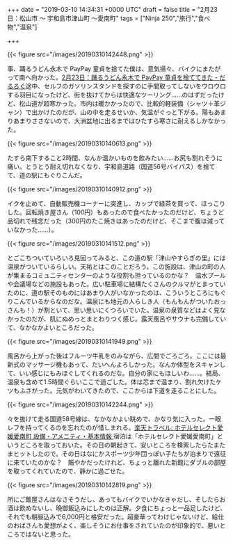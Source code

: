 
+++
date = "2019-03-10 14:34:31 +0000 UTC"
draft = false
title = "2月23日：松山市 ～ 宇和島市津山町 ～愛南町"
tags = ["Ninja 250","旅行","食べ物","温泉"]

+++


{{< figure src="/images/20190310142448.png"  >}}

事、踊るうどん永木で PayPay 童貞を捨てた僕は、意気揚々、バイクにまたがって南へ向かった。[2月23日：踊るうどん永木で PayPay 童貞を捨ててきた - だるろぐ](https://blog.daruyanagi.jp/entry/2019/02/26/163932)途中、セルフのガソリンスタンドを探すのに手間取ってしないをウロウロする羽目になったけど、街を抜けてからは快適なツーリング……のはずだったけど、松山道が超寒かった。市内は暖かかったので、比較的軽装備（シャツ＋革ジャン）で出かけたのだが、山の中を走るせいか、気温がぐっと下がる。陽もあまりあまりささないので、大洲盆地に出るまではひたすら寒さに耐えるしかなかった。

{{< figure src="/images/20190310140613.png"  >}}

たすら南下すること2時間、なんか温かいものを飲みたい……お尻も割れそうに痛い。とうとう耐え切れなくなり、宇和島道路（国道56号バイパス）を捨てて、道の駅にもぐりこんだ。

{{< figure src="/images/20190310140912.png"  >}}

イクを止めて、自動販売機コーナーに突進し、カップで緑茶を買って、ほっこりした。回転焼き屋さん（100円）もあったので食べたかったのだけど、ちょうど品切れで残念だった（300円のたこ焼きはあったのだけど、そこまで腹は減っていなかった……）。

{{< figure src="/images/20190310141512.png"  >}}

とごこちついていろいろ見回ってみると、この道の駅「津山やすらぎの里」には温泉がついているらしい。天祐とはこのことだろう。この施設は、津山の町の人が集まるコミュニティセンターのような役割も担っているのかな？　温水プールや会議場などの施設もあった。広い駐車場に結構たくさんのクルマがとまっていたのに、道の駅そのものにはあまり人がいなかったのは、こういうところにもぐりこんでいるからなのだな。温泉にも地元の人らしき人（もんもんがついたおっさんも！）が割といて、思い思いにくつろいでいた。温泉の泉質などはよく見なかったのだが、肌にぬめっとまとわりつく感じ。露天風呂やサウナも完備していて、なかなかよいところだった。

{{< figure src="/images/20190310141949.png"  >}}

風呂から上がった後はフルーツ牛乳をのみながら、広間でごろごろ。ここには最新式のマッサージ機もあって、たいへんよろしかった。なんか体型をスキャンして、いい感じにもみほぐしてくれるのだな。自分の家にもほしいわ……。結局、温泉も含めて1.5時間ぐらいここで過ごした。体は芯まで温まり、割れ欠けたケツもふさがった。元気がわいてきたので、ここからは下道を走ることにした。

{{< figure src="/images/20190310142244.png"  >}}

々を抜けて走る国道58号線は、なかなかよい眺めで、かなり気に入った。一眼レフを持ってくるのを忘れたのが惜しまれる。[楽天トラベル: ホテルセレクト愛媛愛南町 設備・アメニティ・基本情報 ](https://travel.rakuten.co.jp/HOTEL/67356/67356_std.html)宿泊は「ホテルセレクト愛媛愛南町」というところを取っておいた。その日の朝起きて、安いところを検索したらたまたまヒットしたので。その日はなにかスポーツ少年団っぽい子たちが泊まりで遠征に来ていたのかな？　賑やかだったけれど、ちょっと離れた新館にダブルの部屋を取ってくれていたので、静かに過ごせた。

{{< figure src="/images/20190310142819.png"  >}}

所にご飯屋さんはなさそうだし、あってもバイクでいかなきゃだし、そしたらお酒は飲めないし、晩御飯込みにしたのは正解。夕食にちょっと一品足したけど、それでも朝昼込みで6,000円と格安だった。超豪華ってわけじゃないけど、給仕のおばさんも愛想がよく、楽しそうにお仕事をされていたのが印象的で、悪いところではないと思った。


